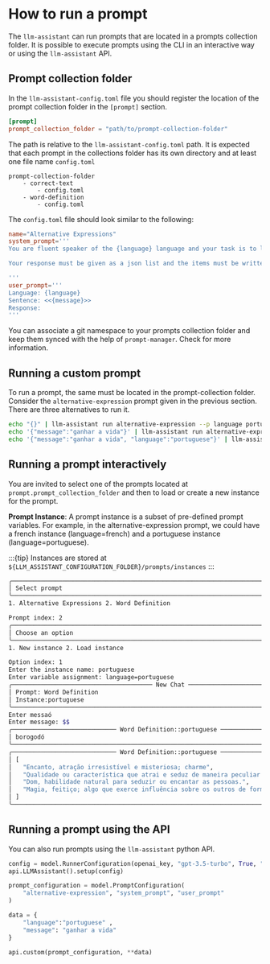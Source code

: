# How to run a prompt

The `llm-assistant` can run prompts that are located in a prompts collection
folder. It is possible to execute prompts using the CLI in an interactive
way or using the `llm-assistant` API.

## Prompt collection folder

In the `llm-assistant-config.toml` file you should register the location of
the prompt collection folder in the `[prompt]` section.

```toml
[prompt]
prompt_collection_folder = "path/to/prompt-collection-folder"
```

The path is relative to the `llm-assistant-config.toml` path. It is expected
that each prompt in the collections folder has its own directory and at least
one file name `config.toml`

```
prompt-collection-folder
    - correct-text
        - config.toml
    - word-definition
        - config.toml
```

The `config.toml` file should look similar to the following:

```toml
name="Alternative Expressions"
system_prompt='''
You are fluent speaker of the {language} language and your task is to list at most five expressions that encodes the meaning of a sentence or a word enclosed by double angle brackets.

Your response must be given as a json list and the items must be written in {language}.

'''
user_prompt='''
Language: {language}
Sentence: <<{message}>>
Response:
'''
```
You can associate a git namespace to your prompts collection folder and keep them synced with the
help of `prompt-manager`. Check [](sync-and-push-prompts.md) for more information.

## Running a custom prompt

To run a prompt, the same must be located in the prompt-collection folder. Consider the 
`alternative-expression` prompt given in the previous section. There are three alternatives
to run it.

```bash
echo "{}" | llm-assistant run alternative-expression --p language portuguese --p message "ganhar a vida"
echo '{"message":"ganhar a vida"}' | llm-assistant run alternative-expression --p language portuguese
echo '{"message":"ganhar a vida", "language":"portuguese"}' | llm-assistant run alternative-expression
```

## Running a prompt interactively

You are invited to select one of the prompts located at `prompt.prompt_collection_folder` and then to load or
create a new instance for the prompt.

**Prompt Instance**: A prompt instance is a subset of pre-defined prompt variables. For example, in the alternative-expression
prompt, we could have a french instance (language=french) and a portuguese instance (language=portuguese).


:::{tip}
Instances are stored at `${LLM_ASSISTANT_CONFIGURATION_FOLDER}/prompts/instances`
:::

```bash
╭────────────────────────────────────────────────────────────────────────────────────────╮
│ Select prompt                                                                          │
╰────────────────────────────────────────────────────────────────────────────────────────╯
1. Alternative Expressions 2. Word Definition

Prompt index: 2
╭────────────────────────────────────────────────────────────────────────────────────────╮
│ Choose an option                                                                       │
╰────────────────────────────────────────────────────────────────────────────────────────╯
1. New instance 2. Load instance

Option index: 1
Enter the instance name: portuguese
Enter variable assignment: language=portuguese
╭─────────────────────────────────────── New Chat ───────────────────────────────────────╮
│ Prompt: Word Definition                                                                │
│ Instance:portuguese                                                                    │
╰────────────────────────────────────────────────────────────────────────────────────────╯
Enter messaó
Enter message: $$
╭───────────────────────────── Word Definition::portuguese ─────────────────────────────╮
│ borogodó                                                                              │
╰───────────────────────────────────────────────────────────────────────────────────────╯
╭───────────────────────────── Word Definition::portuguese ─────────────────────────────╮
│ [                                                                                     │
│   "Encanto, atração irresistível e misteriosa; charme",                               │
│   "Qualidade ou característica que atrai e seduz de maneira peculiar ou especial.",   │
│   "Dom, habilidade natural para seduzir ou encantar as pessoas.",                     │
│   "Magia, feitiço; algo que exerce influência sobre os outros de forma inexplicável." │
│ ]                                                                                     │
╰───────────────────────────────────────────────────────────────────────────────────────╯
```


## Running a prompt using the API

You can also run prompts using the `llm-assistant` python API.

```python
config = model.RunnerConfiguration(openai_key, "gpt-3.5-turbo", True, "path-to-cache-file")
api.LLMAssistant().setup(config)

prompt_configuration = model.PromptConfiguration(
    "alternative-expression", "system_prompt", "user_prompt"
)

data = {
    "language":"portuguese" ,
    "message": "ganhar a vida"
}

api.custom(prompt_configuration, **data)
```

